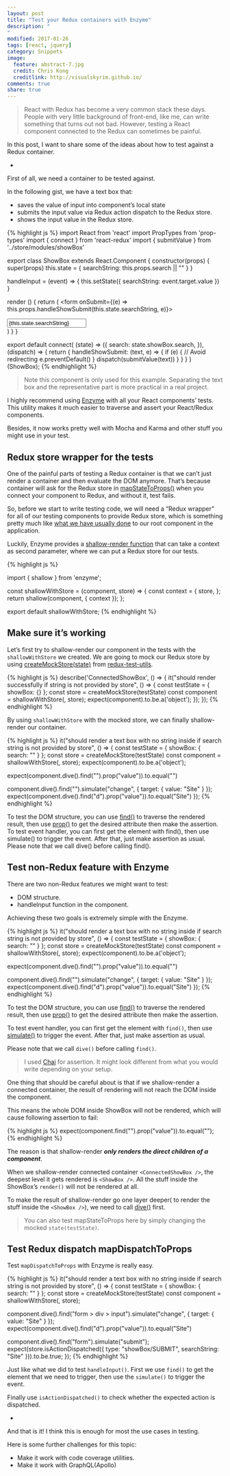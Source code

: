 ```yaml
---
layout: post
title: "Test your Redux containers with Enzyme"
description: "
"
modified: 2017-01-26
tags: [react, jquery]
category: Snippets
image:
  feature: abstract-7.jpg
  credit: Chris Kong
  creditlink: http://visualskyrim.github.io/
comments: true
share: true
---
```


> React with Redux has become a very common stack these days.
People with very little background of front-end, like me, can write something that turns out not bad.
> However, testing a React component connected to the Redux can sometimes be painful.

In this post, I want to share some of the ideas about how to test against a Redux container.

-

First of all, we need a container to be tested against.

In the following gist, we have a text box that:

- saves the value of input into component’s local state
- submits the input value via Redux action dispatch to the Redux store.
- shows the input value in the Redux store.



{% highlight js %}
import React from 'react'
import PropTypes from 'prop-types'
import { connect } from 'react-redux'
import { submitValue } from '../store/modules/showBox'

export class ShowBox extends React.Component {
  constructor(props) {
    super(props)
    this.state = {
      searchString: this.props.search || ""
    }
  }

  handleInput = (event) => {
    this.setState({
      searchString: event.target.value
    })
  }

  render () {
    return (
      <form onSubmit={(e) => this.props.handleShowSubmit(this.state.searchString, e)}>
        <div>
          <input
            type="search"
            className="form-control"
            placeholder="Search"
            value={this.state.searchString}
            onChange={this.handleInput}
          />
          <div>
            <i className="icon-search"></i>
          </div>
        </div>
      </form>
    )
  }
}

export default connect(
  (state) => ({
    search: state.showBox.search,
  }),
  (dispatch) => {
    return {
      handleShowSubmit: (text, e) => {
        if (e) {
          // Avoid redirecting
          e.preventDefault()
        }
        dispatch(submitValue(text))
      }
    }
  }
)(ShowBox);
{% endhighlight %}

> Note this component is only used for this example. Separating the text box and the representative part is more practical in a real project.


I highly recommend using [Enzyme](http://airbnb.io/enzyme/index.html) with all your React components’ tests. This utility makes it much easier to traverse and assert your React/Redux components.

Besides, it now works pretty well with Mocha and Karma and other stuff you might use in your test.


## Redux store wrapper for the tests

One of the painful parts of testing a Redux container is that we can’t just render a container and then evaluate the DOM anymore. That’s because container will ask for the Redux store in [mapStateToProps()](http://redux.js.org/docs/basics/UsageWithReact.html#implementing-container-components) when you connect your component to Redux, and without it, test fails.

So, before we start to write testing code, we will need a “Redux wrapper” for all of our testing components to provide Redux store, which is something pretty much like [what we have usually done](https://github.com/reactjs/react-redux/blob/master/docs/api.md#provider-store) to our root component in the application.

Luckily, Enzyme provides a [shallow-render function](http://airbnb.io/enzyme/docs/api/shallow.html#arguments) that can take a context as second parameter, where we can put a Redux store for our tests.


{% highlight js %}

import { shallow } from 'enzyme';

const shallowWithStore = (component, store) => {
  const context = {
    store,
  };
  return shallow(component, { context });
};

export default shallowWithStore;
{% endhighlight %}


## Make sure it’s working

Let’s first try to shallow-render our component in the tests with the `shallowWithStore` we created. We are going to mock our Redux store by using [createMockStore(state)](https://www.npmjs.com/package/redux-test-utils) from [redux-test-utils](http://redux-test-utils/).

{% highlight js %}
describe('ConnectedShowBox', () => {
  it("should render successfully if string is not provided by store", () => {
    const testState = {
      showBox: {}
    };
    const store = createMockStore(testState)
    const component = shallowWithStore(<ConnectedShowBox />, store);
    expect(component).to.be.a('object');
  });
});
{% endhighlight %}


By using `shallowWithStore` with the mocked store, we can finally shallow-render our container.

{% highlight js %}
it("should render a text box with no string inside if search string is not provided by store", () => {
  const testState = {
    showBox: {
      search: ""
    }
  };
  const store = createMockStore(testState)
  const component = shallowWithStore(<ConnectedShowBox />, store);
  expect(component).to.be.a('object');


  expect(component.dive().find("").prop("value")).to.equal("")


  component.dive().find("").simulate("change", { target: { value: "Site" } });
  expect(component.dive().find("d").prop("value")).to.equal("Site")
});
{% endhighlight %}

To test the DOM structure, you can use [find()](http://airbnb.io/enzyme/docs/api/ShallowWrapper/find.html) to traverse the rendered result, then use [prop()](http://airbnb.io/enzyme/docs/api/ShallowWrapper/prop.html) to get the desired attribute then make the assertion.
To test event handler, you can first get the element with find(), then use simulate() to trigger the event. After that, just make assertion as usual.
Please note that we call dive() before calling find().

## Test non-Redux feature with Enzyme

There are two non-Redux features we might want to test:

- DOM structure.
- handleInput function in the component.

Achieving these two goals is extremely simple with the Enzyme.

{% highlight js %}
it("should render a text box with no string inside if search string is not provided by store", () => {
  const testState = {
    showBox: {
      search: ""
    }
  };
  const store = createMockStore(testState)
  const component = shallowWithStore(<ConnectedShowBox />, store);
  expect(component).to.be.a('object');


  expect(component.dive().find("").prop("value")).to.equal("")


  component.dive().find("").simulate("change", { target: { value: "Site" } });
  expect(component.dive().find("d").prop("value")).to.equal("Site")
});
{% endhighlight %}

To test the DOM structure, you can use [find()](http://airbnb.io/enzyme/docs/api/ShallowWrapper/find.html) to traverse the rendered result, then use [prop()](http://airbnb.io/enzyme/docs/api/ShallowWrapper/prop.html) to get the desired attribute then make the assertion.

To test event handler, you can first get the element with `find()`, then use [simulate()](http://airbnb.io/enzyme/docs/api/ShallowWrapper/simulate.html) to trigger the event. After that, just make assertion as usual.

Please note that we call `dive()` before calling `find()`.

> I used [Chai](http://chaijs.com/) for assertion. It might look different from what you would write depending on your setup.


One thing that should be careful about is that if we shallow-render a connected container, the result of rendering will not reach the DOM inside the component.

This means the whole DOM inside ShowBox will not be rendered, which will cause following assertion to fail:

{% highlight js %}
expect(component.find("").prop("value")).to.equal("");
{% endhighlight %}


The reason is that shallow-render ***only renders the direct children of a component***.

When we shallow-render connected container `<ConnectedShowBox />`, the deepest level it gets rendered is `<ShowBox />`. All the stuff inside the ShowBox’s `render()` will not be rendered at all.

To make the result of shallow-render go one layer deeper( to render the stuff inside the `<ShowBox />`), we need to call [dive()](http://airbnb.io/enzyme/docs/api/ShallowWrapper/dive.html) first.

> You can also test mapStateToProps here by simply changing the mocked `state(testState)`.


## Test Redux dispatch mapDispatchToProps

Test `mapDispatchToProps` with Enzyme is really easy.

{% highlight js %}
it("should render a text box with no string inside if search string is not provided by store", () => {
  const testState = {
    showBox: {
      search: ""
    }
  };
  const store = createMockStore(testState)
  const component = shallowWithStore(<ConnectedShowBox />, store);

  component.dive().find("form > div > input").simulate("change", { target: { value: "Site" } });
  expect(component.dive().find("d").prop("value")).to.equal("Site")


  component.dive().find("form").simulate("submit");
  expect(store.isActionDispatched({
    type: "showBox/SUBMIT",
    searchString: "Site"
  })).to.be.true;
});
{% endhighlight %}

Just like what we did to test `handleInput()`. First we use `find()` to get the element that we need to trigger, then use the `simulate()` to trigger the event.

Finally use `isActionDispatched()` to check whether the expected action is dispatched.


-

And that is it! I think this is enough for most the use cases in testing.

Here is some further challenges for this topic:

- Make it work with code coverage utilities.
- Make it work with GraphQL(Apollo)
